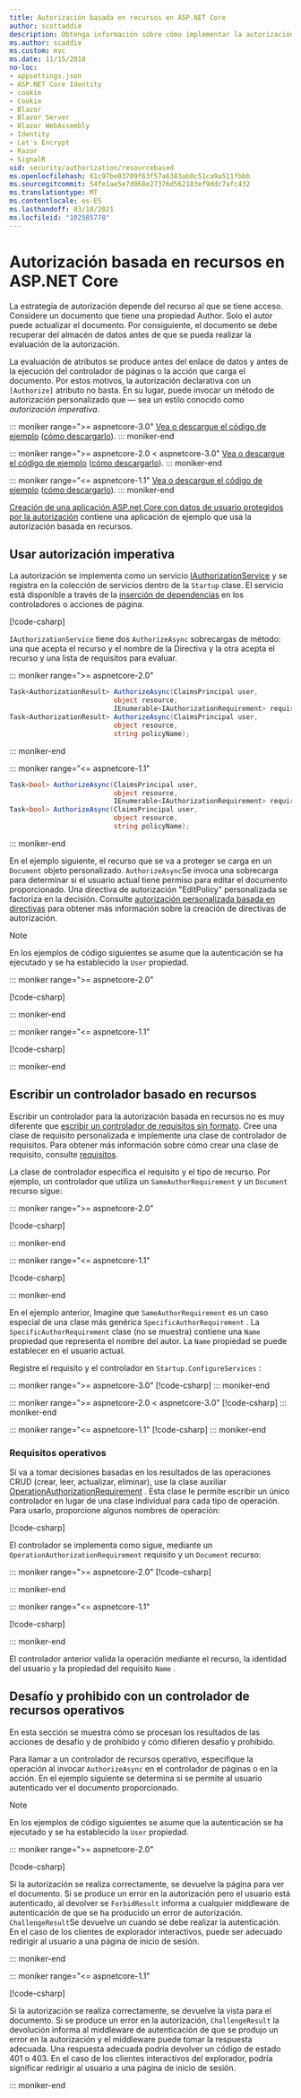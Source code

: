 ```yaml
---
title: Autorización basada en recursos en ASP.NET Core
author: scottaddie
description: Obtenga información sobre cómo implementar la autorización basada en recursos en una aplicación ASP.NET Core cuando un atributo Authorize no sea suficiente.
ms.author: scaddie
ms.custom: mvc
ms.date: 11/15/2018
no-loc:
- appsettings.json
- ASP.NET Core Identity
- cookie
- Cookie
- Blazor
- Blazor Server
- Blazor WebAssembly
- Identity
- Let's Encrypt
- Razor
- SignalR
uid: security/authorization/resourcebased
ms.openlocfilehash: 61c97be03709f63f57a6383ab0c51ca9a511fbbb
ms.sourcegitcommit: 54fe1ae5e7d068e27376d562183ef9ddc7afc432
ms.translationtype: MT
ms.contentlocale: es-ES
ms.lasthandoff: 03/10/2021
ms.locfileid: "102585778"
---
```

# <a name="resource-based-authorization-in-aspnet-core"></a>Autorización basada en recursos en ASP.NET Core

La estrategia de autorización depende del recurso al que se tiene acceso. Considere un documento que tiene una propiedad Author. Solo el autor puede actualizar el documento. Por consiguiente, el documento se debe recuperar del almacén de datos antes de que se pueda realizar la evaluación de la autorización.

La evaluación de atributos se produce antes del enlace de datos y antes de la ejecución del controlador de páginas o la acción que carga el documento. Por estos motivos, la autorización declarativa con un `[Authorize]` atributo no basta. En su lugar, puede invocar un método de autorización personalizado que &mdash; sea un estilo conocido como *autorización imperativa*.

::: moniker range=">= aspnetcore-3.0"
[Vea o descargue el código de ejemplo](https://github.com/dotnet/AspNetCore.Docs/tree/main/aspnetcore/security/authorization/resourcebased/samples/3_0) ([cómo descargarlo](xref:index#how-to-download-a-sample)).
::: moniker-end

 ::: moniker range=">= aspnetcore-2.0 < aspnetcore-3.0"
[Vea o descargue el código de ejemplo](https://github.com/dotnet/AspNetCore.Docs/tree/main/aspnetcore/security/authorization/resourcebased/samples/2_2) ([cómo descargarlo](xref:index#how-to-download-a-sample)).
::: moniker-end

::: moniker range="<= aspnetcore-1.1"
[Vea o descargue el código de ejemplo](https://github.com/dotnet/AspNetCore.Docs/tree/main/aspnetcore/security/authorization/resourcebased/samples/1_1) ([cómo descargarlo](xref:index#how-to-download-a-sample)).
::: moniker-end

[Creación de una aplicación ASP.net Core con datos de usuario protegidos por la autorización](xref:security/authorization/secure-data) contiene una aplicación de ejemplo que usa la autorización basada en recursos.

## <a name="use-imperative-authorization"></a>Usar autorización imperativa

La autorización se implementa como un servicio [IAuthorizationService](/dotnet/api/microsoft.aspnetcore.authorization.iauthorizationservice) y se registra en la colección de servicios dentro de la `Startup` clase. El servicio está disponible a través de la [inserción de dependencias](xref:fundamentals/dependency-injection) en los controladores o acciones de página.

[!code-csharp[](resourcebased/samples/3_0/ResourceBasedAuthApp2/Controllers/DocumentController.cs?name=snippet_IAuthServiceDI&highlight=6)]

`IAuthorizationService` tiene dos `AuthorizeAsync` sobrecargas de método: una que acepta el recurso y el nombre de la Directiva y la otra acepta el recurso y una lista de requisitos para evaluar.

::: moniker range=">= aspnetcore-2.0"

```csharp
Task<AuthorizationResult> AuthorizeAsync(ClaimsPrincipal user,
                          object resource,
                          IEnumerable<IAuthorizationRequirement> requirements);
Task<AuthorizationResult> AuthorizeAsync(ClaimsPrincipal user,
                          object resource,
                          string policyName);
```

::: moniker-end

::: moniker range="<= aspnetcore-1.1"

```csharp
Task<bool> AuthorizeAsync(ClaimsPrincipal user,
                          object resource,
                          IEnumerable<IAuthorizationRequirement> requirements);
Task<bool> AuthorizeAsync(ClaimsPrincipal user,
                          object resource,
                          string policyName);
```

::: moniker-end

<a name="security-authorization-resource-based-imperative"></a>

En el ejemplo siguiente, el recurso que se va a proteger se carga en un `Document` objeto personalizado. `AuthorizeAsync`Se invoca una sobrecarga para determinar si el usuario actual tiene permiso para editar el documento proporcionado. Una directiva de autorización "EditPolicy" personalizada se factoriza en la decisión. Consulte [autorización personalizada basada en directivas](xref:security/authorization/policies) para obtener más información sobre la creación de directivas de autorización.

> [!NOTE]
> En los ejemplos de código siguientes se asume que la autenticación se ha ejecutado y se ha establecido la `User` propiedad.

::: moniker range=">= aspnetcore-2.0"

[!code-csharp[](resourcebased/samples/3_0/ResourceBasedAuthApp2/Pages/Document/Edit.cshtml.cs?name=snippet_DocumentEditHandler)]

::: moniker-end

::: moniker range="<= aspnetcore-1.1"

[!code-csharp[](resourcebased/samples/1_1/ResourceBasedAuthApp1/Controllers/DocumentController.cs?name=snippet_DocumentEditAction)]

::: moniker-end

## <a name="write-a-resource-based-handler"></a>Escribir un controlador basado en recursos

Escribir un controlador para la autorización basada en recursos no es muy diferente que [escribir un controlador de requisitos sin formato](xref:security/authorization/policies#security-authorization-policies-based-authorization-handler). Cree una clase de requisito personalizada e implemente una clase de controlador de requisitos. Para obtener más información sobre cómo crear una clase de requisito, consulte [requisitos](xref:security/authorization/policies#requirements).

La clase de controlador especifica el requisito y el tipo de recurso. Por ejemplo, un controlador que utiliza un `SameAuthorRequirement` y un `Document` recurso sigue:

::: moniker range=">= aspnetcore-2.0"

[!code-csharp[](resourcebased/samples/3_0/ResourceBasedAuthApp2/Services/DocumentAuthorizationHandler.cs?name=snippet_HandlerAndRequirement)]

::: moniker-end

::: moniker range="<= aspnetcore-1.1"

[!code-csharp[](resourcebased/samples/1_1/ResourceBasedAuthApp1/Services/DocumentAuthorizationHandler.cs?name=snippet_HandlerAndRequirement)]

::: moniker-end

En el ejemplo anterior, Imagine que `SameAuthorRequirement` es un caso especial de una clase más genérica `SpecificAuthorRequirement` . La `SpecificAuthorRequirement` clase (no se muestra) contiene una `Name` propiedad que representa el nombre del autor. La `Name` propiedad se puede establecer en el usuario actual.

Registre el requisito y el controlador en `Startup.ConfigureServices` :

::: moniker range=">= aspnetcore-3.0"
[!code-csharp[](resourcebased/samples/3_0/ResourceBasedAuthApp2/Startup.cs?name=snippet_ConfigureServicesSample&highlight=4-8,10)]
::: moniker-end

 ::: moniker range=">= aspnetcore-2.0 < aspnetcore-3.0"
[!code-csharp[](resourcebased/samples/2_2/ResourceBasedAuthApp2/Startup.cs?name=snippet_ConfigureServicesSample&highlight=3-7,9)]
::: moniker-end

::: moniker range="<= aspnetcore-1.1"
[!code-csharp[](resourcebased/samples/1_1/ResourceBasedAuthApp1/Startup.cs?name=snippet_ConfigureServicesSample&highlight=3-7,9)]
::: moniker-end

### <a name="operational-requirements"></a>Requisitos operativos

Si va a tomar decisiones basadas en los resultados de las operaciones CRUD (crear, leer, actualizar, eliminar), use la clase auxiliar [OperationAuthorizationRequirement](/dotnet/api/microsoft.aspnetcore.authorization.infrastructure.operationauthorizationrequirement) . Esta clase le permite escribir un único controlador en lugar de una clase individual para cada tipo de operación. Para usarlo, proporcione algunos nombres de operación:

[!code-csharp[](resourcebased/samples/3_0/ResourceBasedAuthApp2/Services/DocumentAuthorizationCrudHandler.cs?name=snippet_OperationsClass)]

El controlador se implementa como sigue, mediante un `OperationAuthorizationRequirement` requisito y un `Document` recurso:

 ::: moniker range=">= aspnetcore-2.0"
[!code-csharp[](resourcebased/samples/3_0/ResourceBasedAuthApp2/Services/DocumentAuthorizationCrudHandler.cs?name=snippet_Handler)]

::: moniker-end

::: moniker range="<= aspnetcore-1.1"

[!code-csharp[](resourcebased/samples/1_1/ResourceBasedAuthApp1/Services/DocumentAuthorizationCrudHandler.cs?name=snippet_Handler)]

::: moniker-end

El controlador anterior valida la operación mediante el recurso, la identidad del usuario y la propiedad del requisito `Name` .

## <a name="challenge-and-forbid-with-an-operational-resource-handler"></a>Desafío y prohibido con un controlador de recursos operativos

En esta sección se muestra cómo se procesan los resultados de las acciones de desafío y de prohibido y cómo difieren desafío y prohibido.

Para llamar a un controlador de recursos operativo, especifique la operación al invocar `AuthorizeAsync` en el controlador de páginas o en la acción. En el ejemplo siguiente se determina si se permite al usuario autenticado ver el documento proporcionado.

> [!NOTE]
> En los ejemplos de código siguientes se asume que la autenticación se ha ejecutado y se ha establecido la `User` propiedad.

::: moniker range=">= aspnetcore-2.0"

[!code-csharp[](resourcebased/samples/3_0/ResourceBasedAuthApp2/Pages/Document/View.cshtml.cs?name=snippet_DocumentViewHandler&highlight=10-11)]

Si la autorización se realiza correctamente, se devuelve la página para ver el documento. Si se produce un error en la autorización pero el usuario está autenticado, al devolver se `ForbidResult` informa a cualquier middleware de autenticación de que se ha producido un error de autorización. `ChallengeResult`Se devuelve un cuando se debe realizar la autenticación. En el caso de los clientes de explorador interactivos, puede ser adecuado redirigir al usuario a una página de inicio de sesión.

::: moniker-end

::: moniker range="<= aspnetcore-1.1"

[!code-csharp[](resourcebased/samples/1_1/ResourceBasedAuthApp1/Controllers/DocumentController.cs?name=snippet_DocumentViewAction&highlight=11-12)]

Si la autorización se realiza correctamente, se devuelve la vista para el documento. Si se produce un error en la autorización, `ChallengeResult` la devolución informa al middleware de autenticación de que se produjo un error en la autorización y el middleware puede tomar la respuesta adecuada. Una respuesta adecuada podría devolver un código de estado 401 o 403. En el caso de los clientes interactivos del explorador, podría significar redirigir al usuario a una página de inicio de sesión.

::: moniker-end
